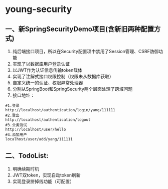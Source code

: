 # young-security
## 一、新SpringSecurityDemo项目(含新旧两种配置方式)
1. 纯后端接口项目，所以在Security配置项中禁用了Session管理、CSRF防御功能
2. 实现了以数据库用户登录认证
3. 以JWT作为认证信息传输token载体
4. 实现了注解式接口权限控制（权限未从数据库获取）
5. 自定义统一的认证、权限异常处理器
6. 分别从SpringBoot和SpringSecurity两个层面处理了跨域问题
7. 接口地址：
```shell
#1.登录
http://localhost/authentication/login/yang/111111
#2.登出
http://localhost/authentication/logout
#3.业务测试
http://localhost/user/hello
#4.添加用户
localhost/user/add/yang/111111
```
## 二、TodoList:
1. 明确续期时机
2. JWT双token，实现自动token刷新
3. 实现登录挤掉线功能（可配置）
